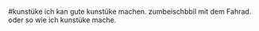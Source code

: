 #kunstüke
ich kan gute kunstüke machen.
zumbeischbbil mit dem Fahrad.
oder so wie ich kunstüke mache.